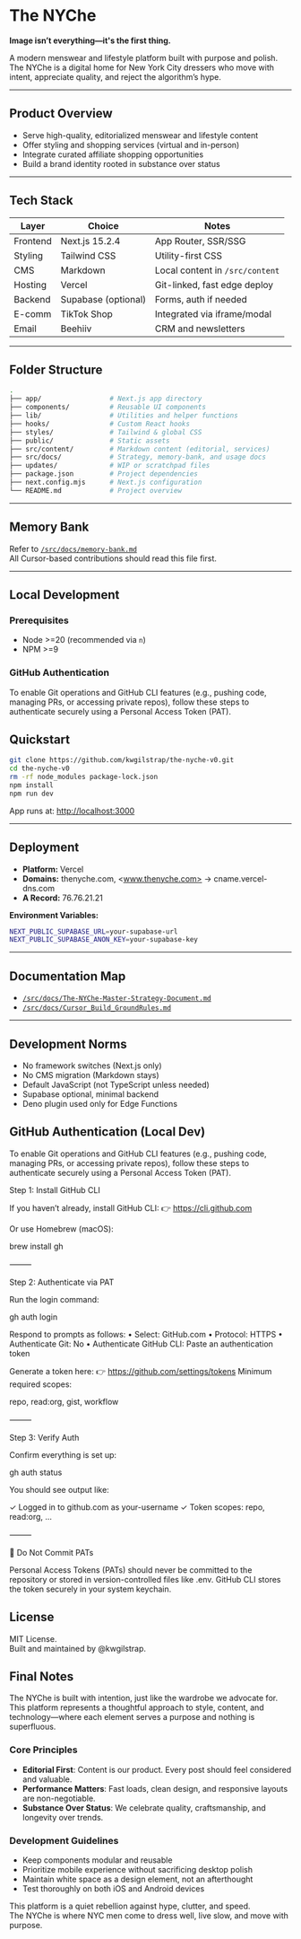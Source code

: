# The NYChe

**Image isn’t everything—it's the first thing.**

A modern menswear and lifestyle platform built with purpose and polish.  
The NYChe is a digital home for New York City dressers who move with intent, appreciate quality, and reject the algorithm’s hype.

---

## Product Overview

- Serve high-quality, editorialized menswear and lifestyle content
- Offer styling and shopping services (virtual and in-person)
- Integrate curated affiliate shopping opportunities
- Build a brand identity rooted in substance over status

---

## Tech Stack

| Layer         | Choice             | Notes                              |
|---------------|---------------------|------------------------------------|
| Frontend      | Next.js 15.2.4       | App Router, SSR/SSG                |
| Styling       | Tailwind CSS         | Utility-first CSS                  |
| CMS           | Markdown             | Local content in `/src/content`    |
| Hosting       | Vercel               | Git-linked, fast edge deploy       |
| Backend       | Supabase (optional)  | Forms, auth if needed              |
| E-comm        | TikTok Shop          | Integrated via iframe/modal        |
| Email         | Beehiiv              | CRM and newsletters                |

---

## Folder Structure

```bash
.
├── app/                 # Next.js app directory
├── components/          # Reusable UI components
├── lib/                 # Utilities and helper functions
├── hooks/               # Custom React hooks
├── styles/              # Tailwind & global CSS
├── public/              # Static assets
├── src/content/         # Markdown content (editorial, services)
├── src/docs/            # Strategy, memory-bank, and usage docs
├── updates/             # WIP or scratchpad files
├── package.json         # Project dependencies
├── next.config.mjs      # Next.js configuration
└── README.md            # Project overview
```

---

## Memory Bank

Refer to [`/src/docs/memory-bank.md`](../docs/memory-bank.md)  
All Cursor-based contributions should read this file first.

---

## Local Development

### Prerequisites

- Node >=20 (recommended via `n`)
- NPM >=9

### GitHub Authentication

To enable Git operations and GitHub CLI features (e.g., pushing code, managing PRs, or accessing private repos), follow these steps to authenticate securely using a Personal Access Token (PAT).

## Quickstart

```bash
git clone https://github.com/kwgilstrap/the-nyche-v0.git
cd the-nyche-v0
rm -rf node_modules package-lock.json
npm install
npm run dev
```

App runs at: <http://localhost:3000>

---

## Deployment

- **Platform:** Vercel
- **Domains:** thenyche.com, <www.thenyche.com> → cname.vercel-dns.com
- **A Record:** 76.76.21.21

**Environment Variables:**

```bash
NEXT_PUBLIC_SUPABASE_URL=your-supabase-url
NEXT_PUBLIC_SUPABASE_ANON_KEY=your-supabase-key
```

---

## Documentation Map

- [`/src/docs/The-NYChe-Master-Strategy-Document.md`](../docs/The-NYChe-Master-Strategy-Document.md)
- [`/src/docs/Cursor_Build_GroundRules.md`](../docs/Cursor_Build_GroundRules.md)

---

## Development Norms

- No framework switches (Next.js only)
- No CMS migration (Markdown stays)
- Default JavaScript (not TypeScript unless needed)
- Supabase optional, minimal backend
- Deno plugin used only for Edge Functions

## GitHub Authentication (Local Dev)

To enable Git operations and GitHub CLI features (e.g., pushing code, managing PRs, or accessing private repos), follow these steps to authenticate securely using a Personal Access Token (PAT).

Step 1: Install GitHub CLI

If you haven’t already, install GitHub CLI:
👉 <https://cli.github.com>

Or use Homebrew (macOS):

brew install gh

⸻

Step 2: Authenticate via PAT

Run the login command:

gh auth login

Respond to prompts as follows:
 • Select: GitHub.com
 • Protocol: HTTPS
 • Authenticate Git: No
 • Authenticate GitHub CLI: Paste an authentication token

Generate a token here:
👉 <https://github.com/settings/tokens>
Minimum required scopes:

repo, read:org, gist, workflow

⸻

Step 3: Verify Auth

Confirm everything is set up:

gh auth status

You should see output like:

✓ Logged in to github.com as your-username
✓ Token scopes: repo, read:org, ...

⸻

🛑 Do Not Commit PATs

Personal Access Tokens (PATs) should never be committed to the repository or stored in version-controlled files like .env. GitHub CLI stores the token securely in your system keychain.

## License

MIT License.  
Built and maintained by @kwgilstrap.

## Final Notes

The NYChe is built with intention, just like the wardrobe we advocate for. This platform represents a thoughtful approach to style, content, and technology—where each element serves a purpose and nothing is superfluous.

### Core Principles

- **Editorial First**: Content is our product. Every post should feel considered and valuable.
- **Performance Matters**: Fast loads, clean design, and responsive layouts are non-negotiable.
- **Substance Over Status**: We celebrate quality, craftsmanship, and longevity over trends.

### Development Guidelines

- Keep components modular and reusable
- Prioritize mobile experience without sacrificing desktop polish
- Maintain white space as a design element, not an afterthought
- Test thoroughly on both iOS and Android devices

This platform is a quiet rebellion against hype, clutter, and speed.  
The NYChe is where NYC men come to dress well, live slow, and move with purpose.
